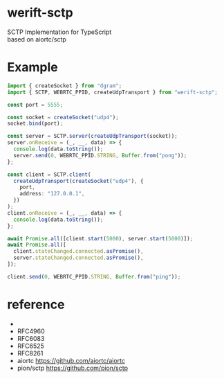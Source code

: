 # werift-sctp

SCTP Implementation for TypeScript  
based on aiortc/sctp

# Example

```typescript
import { createSocket } from "dgram";
import { SCTP, WEBRTC_PPID, createUdpTransport } from "werift-sctp";

const port = 5555;

const socket = createSocket("udp4");
socket.bind(port);

const server = SCTP.server(createUdpTransport(socket));
server.onReceive = (_, __, data) => {
  console.log(data.toString());
  server.send(0, WEBRTC_PPID.STRING, Buffer.from("pong"));
};

const client = SCTP.client(
  createUdpTransport(createSocket("udp4"), {
    port,
    address: "127.0.0.1",
  })
);
client.onReceive = (_, __, data) => {
  console.log(data.toString());
};

await Promise.all([client.start(5000), server.start(5000)]);
await Promise.all([
  client.stateChanged.connected.asPromise(),
  server.stateChanged.connected.asPromise(),
]);

client.send(0, WEBRTC_PPID.STRING, Buffer.from("ping"));
```

# reference

-
- RFC4960
- RFC6083
- RFC6525
- RFC8261
- aiortc https://github.com/aiortc/aiortc
- pion/sctp https://github.com/pion/sctp
